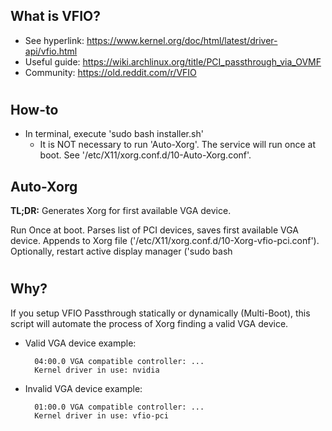 ## What is VFIO?
* See hyperlink:  https://www.kernel.org/doc/html/latest/driver-api/vfio.html
* Useful guide:   https://wiki.archlinux.org/title/PCI_passthrough_via_OVMF
* Community:      https://old.reddit.com/r/VFIO
#

## How-to
* In terminal, execute 'sudo bash installer.sh'
  * It is NOT necessary to run 'Auto-Xorg'. The service will run once at boot. See '/etc/X11/xorg.conf.d/10-Auto-Xorg.conf'.

## Auto-Xorg
**TL;DR:** Generates Xorg for first available VGA device.

Run Once at boot. Parses list of PCI devices, saves first available VGA device. Appends to Xorg file ('/etc/X11/xorg.conf.d/10-Xorg-vfio-pci.conf'). Optionally, restart active display manager ('sudo bash 
#

## Why?
If you setup VFIO Passthrough statically or dynamically (Multi-Boot), this script will automate the process of Xorg finding a valid VGA device.
* Valid VGA device example:

        04:00.0 VGA compatible controller: ...
        Kernel driver in use: nvidia
* Invalid VGA device example:

        01:00.0 VGA compatible controller: ...
        Kernel driver in use: vfio-pci
